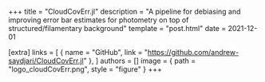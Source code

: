 +++
title = "CloudCovErr.jl"
description = "A pipeline for debiasing and improving error bar estimates for photometry on top of structured/filamentary background"
template = "post.html"
date = 2021-12-01

[extra]
links = [
    { name = "GitHub", link = "https://github.com/andrew-saydjari/CloudCovErr.jl" },
]
authors = []
image = { path = "logo_cloudCovErr.png", style = "figure" }
+++
